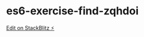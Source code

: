 # es6-exercise-find-zqhdoi

[Edit on StackBlitz ⚡️](https://stackblitz.com/edit/es6-exercise-find-zqhdoi)